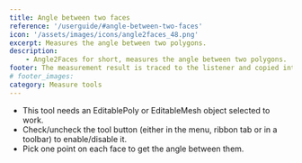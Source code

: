 ```yaml
---
title: Angle between two faces
reference: '/userguide/#angle-between-two-faces'
icon: '/assets/images/icons/angle2faces_48.png'
excerpt: Measures the angle between two polygons.
description:
    - Angle2Faces for short, measures the angle between two polygons.
footer: The measurement result is traced to the listener and copied into the clipboard.
# footer_images:
category: Measure tools
---
```


* This tool needs an EditablePoly or EditableMesh object selected to work.
* Check/uncheck the tool button (either in the menu, ribbon tab or in a toolbar) to enable/disable it.
* Pick one point on each face to get the angle between them.
